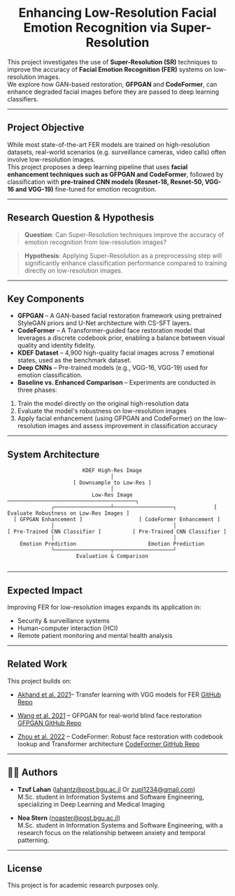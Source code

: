 <h1 align="center">Enhancing Low-Resolution Facial Emotion Recognition via Super-Resolution</h1>

This project investigates the use of **Super-Resolution (SR)** techniques to improve the accuracy of **Facial Emotion Recognition (FER)** systems on low-resolution images.\
We explore how GAN-based restoration, **GFPGAN** and **CodeFormer**, can enhance degraded facial images before they are passed to deep learning classifiers.

---

## Project Objective

While most state-of-the-art FER models are trained on high-resolution datasets, real-world scenarios (e.g. surveillance cameras, video calls) often involve low-resolution images.\
This project proposes a deep learning pipeline that uses **facial enhancement techniques such as GFPGAN and CodeFormer**, followed by classification with **pre-trained CNN models (Resnet-18, Resnet-50, VGG-16 and VGG-19)** fine-tuned for emotion recognition.

---

## Research Question & Hypothesis

> **Question**: Can Super-Resolution techniques improve the accuracy of emotion recognition from low-resolution images?

> **Hypothesis**: Applying Super-Resolution as a preprocessing step will significantly enhance classification performance compared to training directly on low-resolution images.

---

## Key Components

-  **GFPGAN** – A GAN-based facial restoration framework using pretrained StyleGAN priors and U-Net architecture with CS-SFT layers.
-  **CodeFormer** – A Transformer-guided face restoration model that leverages a discrete codebook prior, enabling a balance between visual quality and identity fidelity.
-  **KDEF Dataset** – 4,900 high-quality facial images across 7 emotional states, used as the benchmark dataset.
-  **Deep CNNs** – Pre-trained models (e.g., VGG-16, VGG-19) used for emotion classification.
-  **Baseline vs. Enhanced Comparison** – Experiments are conducted in three phases:
  1. Train the model directly on the original high-resolution data  
  2. Evaluate the model's robustness on low-resolution images 
  3. Apply facial enhancement (using GFPGAN and CodeFormer) on the low-resolution images and assess improvement in classification accuracy

---

##  System Architecture

```
                        KDEF High-Res Image
                                 │
                     [ Downsample to Low-Res ]
                                 │
                           Low-Res Image ─────────────────────────────────────────┐
              ┌──────────────────┴───────────────────┐            [ Evaluate Robustness on Low-Res Images ]
  [ GFPGAN Enhancement ]                  [ CodeFormer Enhancement ]
              │                                      │
[ Pre-Trained CNN Classifier ]          [ Pre-Trained CNN Classifier ]
              │                                      │
    Emotion Prediction                       Emotion Prediction
              └──────────────────┬───────────────────┘
                      Evaluation & Comparison


```

---

## Expected Impact

Improving FER for low-resolution images expands its application in:

-  Security & surveillance systems
-  Human-computer interaction (HCI)
-  Remote patient monitoring and mental health analysis

---

## Related Work

This project builds on:

- [Akhand et al. 2021](https://www.mdpi.com/2079-9292/10/9/1036)– Transfer learning with VGG models for FER
  [GitHub Repo](https://github.com/ShuvenduRoy/FER_TL_PipelineTraining)
  
- [Wang et al. 2021](https://arxiv.org/abs/2101.04061)  – GFPGAN for real-world blind face restoration
  [GFPGAN GitHub Repo](https://github.com/TencentARC/GFPGAN)

- [Zhou et al. 2022](https://arxiv.org/abs/2206.11253) – CodeFormer: Robust face restoration with codebook lookup and Transformer architecture  [CodeFormer GitHub Repo](https://github.com/sczhou/CodeFormer)

---

## 🧑‍💼 Authors

- **Tzuf Lahan** ([lahantz@post.bgu.ac.il](mailto\:lahantz@post.bgu.ac.il) Or [zupl1234@gmail.com](mailto\:zupl1234@gmail.com))\
  M.Sc. student in Information Systems and Software Engineering, specializing in Deep Learning and Medical Imaging

- **Noa Stern** ([noaster@post.bgu.ac.il](mailto\:noaster@post.bgu.ac.il))\
  M.Sc. student in Information Systems and Software Engineering, with a research focus on the relationship between anxiety and temporal patterning.

---

##  License

This project is for academic research purposes only.

